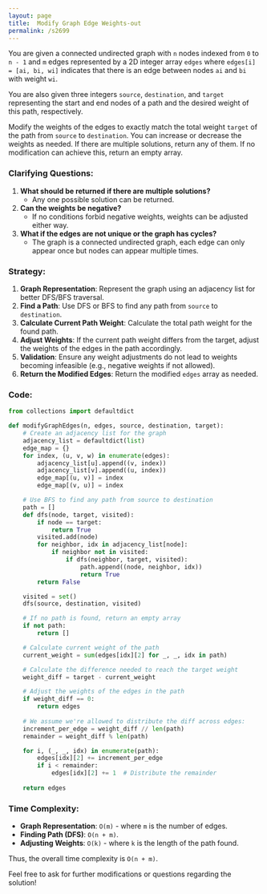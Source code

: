 ```yaml
---
layout: page
title:  Modify Graph Edge Weights-out
permalink: /s2699
---
```


You are given a connected undirected graph with `n` nodes indexed from `0` to `n - 1` and `m` edges represented by a 2D integer array `edges` where `edges[i] = [ai, bi, wi]` indicates that there is an edge between nodes `ai` and `bi` with weight `wi`.

You are also given three integers `source`, `destination`, and `target` representing the start and end nodes of a path and the desired weight of this path, respectively.

Modify the weights of the edges to exactly match the total weight `target` of the path from `source` to `destination`. You can increase or decrease the weights as needed. If there are multiple solutions, return any of them. If no modification can achieve this, return an empty array.

### Clarifying Questions:
1. **What should be returned if there are multiple solutions?**
   - Any one possible solution can be returned.
2. **Can the weights be negative?**
   - If no conditions forbid negative weights, weights can be adjusted either way.
3. **What if the edges are not unique or the graph has cycles?**
   - The graph is a connected undirected graph, each edge can only appear once but nodes can appear multiple times.

### Strategy:

1. **Graph Representation**: Represent the graph using an adjacency list for better DFS/BFS traversal.
2. **Find a Path**: Use DFS or BFS to find any path from `source` to `destination`.
3. **Calculate Current Path Weight**: Calculate the total path weight for the found path.
4. **Adjust Weights**: If the current path weight differs from the target, adjust the weights of the edges in the path accordingly.
5. **Validation**: Ensure any weight adjustments do not lead to weights becoming infeasible (e.g., negative weights if not allowed).
6. **Return the Modified Edges**: Return the modified `edges` array as needed.

### Code:

```python
from collections import defaultdict

def modifyGraphEdges(n, edges, source, destination, target):
    # Create an adjacency list for the graph
    adjacency_list = defaultdict(list)
    edge_map = {}
    for index, (u, v, w) in enumerate(edges):
        adjacency_list[u].append((v, index))
        adjacency_list[v].append((u, index))
        edge_map[(u, v)] = index
        edge_map[(v, u)] = index

    # Use BFS to find any path from source to destination
    path = []
    def dfs(node, target, visited):
        if node == target:
            return True
        visited.add(node)
        for neighbor, idx in adjacency_list[node]:
            if neighbor not in visited:
                if dfs(neighbor, target, visited):
                    path.append((node, neighbor, idx))
                    return True
        return False

    visited = set()
    dfs(source, destination, visited)

    # If no path is found, return an empty array
    if not path:
        return []

    # Calculate current weight of the path
    current_weight = sum(edges[idx][2] for _, _, idx in path)

    # Calculate the difference needed to reach the target weight
    weight_diff = target - current_weight

    # Adjust the weights of the edges in the path
    if weight_diff == 0:
        return edges
    
    # We assume we're allowed to distribute the diff across edges:
    increment_per_edge = weight_diff // len(path)
    remainder = weight_diff % len(path)

    for i, (_, _, idx) in enumerate(path):
        edges[idx][2] += increment_per_edge
        if i < remainder:
            edges[idx][2] += 1  # Distribute the remainder
    
    return edges
```

### Time Complexity:

- **Graph Representation**: `O(m)` - where `m` is the number of edges.
- **Finding Path (DFS)**: `O(n + m)`.
- **Adjusting Weights**: `O(k)` - where `k` is the length of the path found.
  
Thus, the overall time complexity is `O(n + m)`.

Feel free to ask for further modifications or questions regarding the solution!